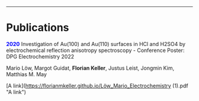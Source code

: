 -----------------------------------------------

# Publications


 <span style="color:blue"> **2020**</span> Investigation of Au(100) and Au(110) surfaces in HCl and H2SO4 by electrochemical reflection anisotropy spectroscopy - Conference Poster: DPG Electrochemistry 2022
 
Mario Löw, Margot Guidat, **Florian Keller**, Justus Leist, Jongmin Kim, Matthias M. May

[A link](https://florianmkeller.github.io/Löw_Mario_Electrochemistry (1).pdf "A link")
